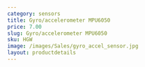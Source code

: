 ```yaml
---
category: sensors
title: Gyro/accelerometer MPU6050
price: 7.00
slug: Gyro/accelerometer MPU6050
sku: HGW
image: /images/Sales/gyro_accel_sensor.jpg
layout: productdetails
---
```

